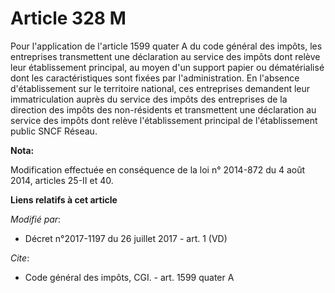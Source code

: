 # Article 328 M

Pour l'application de l'article 1599 quater A du code général des impôts, les entreprises transmettent une déclaration au
service des impôts dont relève leur établissement principal, au moyen d'un support papier ou dématérialisé dont les
caractéristiques sont fixées par l'administration. En l'absence d'établissement sur le territoire national, ces entreprises
demandent leur immatriculation auprès du service des impôts des entreprises de la direction des impôts des non-résidents et
transmettent une déclaration au service des impôts dont relève l'établissement principal de l'établissement public SNCF
Réseau.

**Nota:**

Modification effectuée en conséquence de la loi n° 2014-872 du 4 août 2014, articles 25-II et 40.

**Liens relatifs à cet article**

_Modifié par_:

  - Décret n°2017-1197 du 26 juillet 2017 - art. 1 (VD)

_Cite_:

  - Code général des impôts, CGI. - art. 1599 quater A
